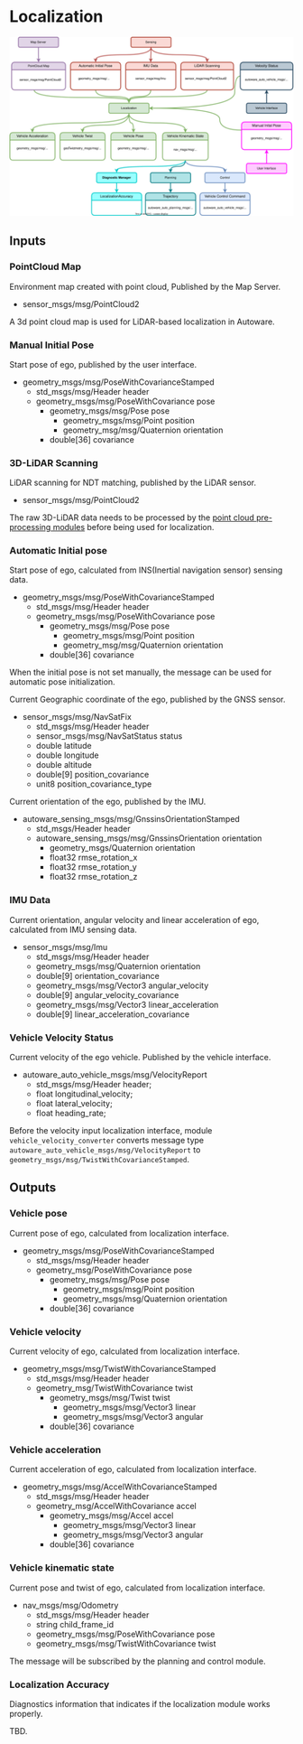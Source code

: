 # Localization

![Node diagram](images/Localization-Bus-ODD-Architecture.drawio.svg)

## Inputs

### PointCloud Map

Environment map created with point cloud, Published by the Map Server.

- sensor_msgs/msg/PointCloud2

A 3d point cloud map is used for LiDAR-based localization in Autoware.

### Manual Initial Pose

Start pose of ego, published by the user interface.

- geometry_msgs/msg/PoseWithCovarianceStamped
   - std_msgs/msg/Header header
   - geometry_msgs/msg/PoseWithCovariance pose
      - geometry_msgs/msg/Pose pose
         - geometry_msgs/msg/Point position
         - geometry_msg/msg/Quaternion orientation
      - double[36] covariance

### 3D-LiDAR Scanning

LiDAR scanning for NDT matching, published by the LiDAR sensor.

- sensor_msgs/msg/PointCloud2

The raw 3D-LiDAR data needs to be processed by the [point cloud pre-processing modules](../../autoware-architecture/sensing/data-types/point-cloud.md) before being used for localization.

### Automatic Initial pose

Start pose of ego, calculated from INS(Inertial navigation sensor) sensing data.

- geometry_msgs/msg/PoseWithCovarianceStamped
   - std_msgs/msg/Header header
   - geometry_msgs/msg/PoseWithCovariance pose
      - geometry_msgs/msg/Pose pose
         - geometry_msgs/msg/Point position
         - geometry_msg/msg/Quaternion orientation
      - double[36] covariance

 When the initial pose is not set manually, the message can be used for automatic pose initialization.

Current Geographic coordinate of the ego, published by the GNSS sensor.     
- sensor_msgs/msg/NavSatFix
   - std_msgs/msg/Header header
   - sensor_msgs/msg/NavSatStatus status
   - double latitude
   - double longitude
   - double altitude
   - double[9] position_covariance
   - unit8 position_covariance_type

Current orientation of the ego, published by the IMU.
- autoware_sensing_msgs/msg/GnssinsOrientationStamped
   - std_msgs/Header header
   - autoware_sensing_msgs/msg/GnssinsOrientation orientation
      - geometry_msgs/Quaternion orientation
      - float32 rmse_rotation_x
      - float32 rmse_rotation_y
      - float32 rmse_rotation_z 

### IMU Data

Current orientation, angular velocity and linear acceleration of ego, calculated from IMU sensing data.

- sensor_msgs/msg/Imu
   - std_msgs/msg/Header header
   - geometry_msgs/msg/Quaternion orientation
   - double[9] orientation_covariance
   - geometry_msgs/msg/Vector3 angular_velocity
   - double[9] angular_velocity_covariance
   - geometry_msgs/msg/Vector3 linear_acceleration
   - double[9] linear_acceleration_covariance

### Vehicle Velocity Status

Current velocity of the ego vehicle. Published by the vehicle interface.

- autoware_auto_vehicle_msgs/msg/VelocityReport
   - std_msgs/msg/Header header;
   - float longitudinal_velocity;
   - float lateral_velocity;
   - float heading_rate;

Before the velocity input localization interface, module `vehicle_velocity_converter` converts message type `autoware_auto_vehicle_msgs/msg/VelocityReport` to `geometry_msgs/msg/TwistWithCovarianceStamped`.

## Outputs

### Vehicle pose

Current pose of ego, calculated from localization interface.

- geometry_msgs/msg/PoseWithCovarianceStamped
   - std_msgs/msg/Header header
   - geometry_msg/PoseWithCovariance pose
      - geometry_msgs/msg/Pose pose
         - geometry_msgs/msg/Point position
         - geometry_msgs/msg/Quaternion orientation
      - double[36] covariance

### Vehicle velocity

Current velocity of ego, calculated from localization interface.

- geometry_msgs/msg/TwistWithCovarianceStamped
   - std_msgs/msg/Header header
   - geometry_msg/TwistWithCovariance twist
      - geometry_msgs/msg/Twist twist
         - geometry_msgs/msg/Vector3 linear
         - geometry_msgs/msg/Vector3 angular
      - double[36] covariance

### Vehicle acceleration

Current acceleration of ego, calculated from localization interface.

- geometry_msgs/msg/AccelWithCovarianceStamped
   - std_msgs/msg/Header header
   - geometry_msg/AccelWithCovariance accel
      - geometry_msgs/msg/Accel accel
         - geometry_msgs/msg/Vector3 linear
         - geometry_msgs/msg/Vector3 angular
      - double[36] covariance

### Vehicle kinematic state

Current pose and twist of ego,  calculated from localization interface.

- nav_msgs/msg/Odometry
   - std_msgs/msg/Header header
   - string child_frame_id
   - geometry_msgs/msg/PoseWithCovariance pose
   - geometry_msgs/msg/TwistWithCovariance twist

The message will be subscribed by the planning and control module.

### Localization Accuracy

Diagnostics information that indicates if the localization module works properly.

TBD.